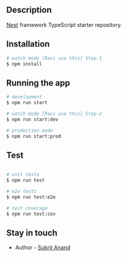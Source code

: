 
## Description

[Nest](https://github.com/nestjs/nest) framework TypeScript starter repository.

## Installation

```bash
# watch mode [Ravi use this] Step-1
$ npm install
```

## Running the app

```bash
# development
$ npm run start

# watch mode [Ravi use this] Step-2
$ npm run start:dev

# production mode
$ npm run start:prod
```

## Test

```bash

# unit tests
$ npm run test

# e2e tests
$ npm run test:e2e

# test coverage
$ npm run test:cov
```

## Stay in touch

- Author - [Sukrit Anand](https://kamilmysliwiec.com)
